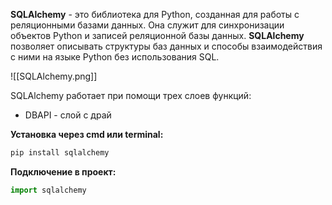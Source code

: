 **SQLAlchemy** - это библиотека для Python, созданная для работы с реляционными базами данных. Она служит для синхронизации объектов Python и записей реляционной базы данных. **SQLAlchemy** позволяет описывать структуры баз данных и способы взаимодействия с ними на языке Python без использования SQL.

![[SQLAlchemy.png]]

SQLAlchemy работает при помощи трех слоев функций:

- DBAPI - слой с драй

**Установка через cmd или terminal:**

```Python
pip install sqlalchemy
```

**Подключение в проект:**

```Python
import sqlalchemy
```



